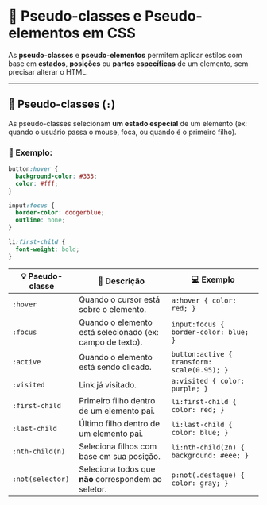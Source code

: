 # 🎯 Pseudo-classes e Pseudo-elementos em CSS

As **pseudo-classes** e **pseudo-elementos** permitem aplicar estilos com base em **estados**, **posições** ou **partes específicas** de um elemento, sem precisar alterar o HTML.

---

## 🔹 Pseudo-classes (`:`)

As pseudo-classes selecionam **um estado especial** de um elemento (ex: quando o usuário passa o mouse, foca, ou quando é o primeiro filho).

### 🧠 Exemplo:
```css
button:hover {
  background-color: #333;
  color: #fff;
}

input:focus {
  border-color: dodgerblue;
  outline: none;
}

li:first-child {
  font-weight: bold;
}
```

| 💡 **Pseudo-classe** | 📝 **Descrição**                                         | 💻 **Exemplo**                              |
| -------------------- | -------------------------------------------------------- | ------------------------------------------- |
| `:hover`             | Quando o cursor está sobre o elemento.                   | `a:hover { color: red; }`                   |
| `:focus`             | Quando o elemento está selecionado (ex: campo de texto). | `input:focus { border-color: blue; }`       |
| `:active`            | Quando o elemento está sendo clicado.                    | `button:active { transform: scale(0.95); }` |
| `:visited`           | Link já visitado.                                        | `a:visited { color: purple; }`              |
| `:first-child`       | Primeiro filho dentro de um elemento pai.                | `li:first-child { color: red; }`            |
| `:last-child`        | Último filho dentro de um elemento pai.                  | `li:last-child { color: blue; }`            |
| `:nth-child(n)`      | Seleciona filhos com base em sua posição.                | `li:nth-child(2n) { background: #eee; }`    |
| `:not(selector)`     | Seleciona todos que **não** correspondem ao seletor.     | `p:not(.destaque) { color: gray; }`         |
